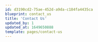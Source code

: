 ```yaml
---
id: d3190cd2-75ae-452d-a9da-c184fa4435ca
blueprint: contact_us
title: 'Contact Us'
updated_by: 1
updated_at: 1649650888
template: pages/contact-us
---
```

